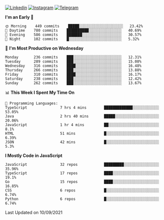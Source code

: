 [![Linkedin](https://img.shields.io/badge/-Archie-blue?style=flat-square&labelColor=gray&logo=Linkedin&logoColor=white&link=https://www.linkedin.com/in/archisdi)](https://www.linkedin.com/in/archisdi)
[![Instagram](https://img.shields.io/badge/-@archisdi-orange?style=flat-square&labelColor=gray&logo=Instagram&logoColor=white&link=https://www.instagram.com/archisdi)](https://www.instagram.com/archisdi)
[![Telegram](https://img.shields.io/badge/-aai-informational?style=flat-square&labelColor=gray&logo=telegram&logoColor=white&link=https://t.me/archisdi)](https://t.me/archisdi)

<!--START_SECTION:waka-->
**I'm an Early 🐤** 

```text
🌞 Morning    449 commits    █████░░░░░░░░░░░░░░░░░░░░   23.42% 
🌆 Daytime    780 commits    ██████████░░░░░░░░░░░░░░░   40.69% 
🌃 Evening    586 commits    ███████░░░░░░░░░░░░░░░░░░   30.57% 
🌙 Night      102 commits    █░░░░░░░░░░░░░░░░░░░░░░░░   5.32%

```
📅 **I'm Most Productive on Wednesday** 

```text
Monday       236 commits    ███░░░░░░░░░░░░░░░░░░░░░░   12.31% 
Tuesday      289 commits    ███░░░░░░░░░░░░░░░░░░░░░░   15.08% 
Wednesday    316 commits    ████░░░░░░░░░░░░░░░░░░░░░   16.48% 
Thursday     266 commits    ███░░░░░░░░░░░░░░░░░░░░░░   13.88% 
Friday       310 commits    ████░░░░░░░░░░░░░░░░░░░░░   16.17% 
Saturday     238 commits    ███░░░░░░░░░░░░░░░░░░░░░░   12.42% 
Sunday       262 commits    ███░░░░░░░░░░░░░░░░░░░░░░   13.67%

```


📊 **This Week I Spent My Time On** 

```text
💬 Programming Languages: 
TypeScript               7 hrs 4 mins        █████████████░░░░░░░░░░░░   53.05% 
Java                     2 hrs 40 mins       █████░░░░░░░░░░░░░░░░░░░░   20.06% 
JavaScript               1 hr 4 mins         ██░░░░░░░░░░░░░░░░░░░░░░░   8.1% 
HTML                     51 mins             █░░░░░░░░░░░░░░░░░░░░░░░░   6.39% 
JSON                     42 mins             █░░░░░░░░░░░░░░░░░░░░░░░░   5.3%

```

**I Mostly Code in JavaScript** 

```text
JavaScript               32 repos            █████████░░░░░░░░░░░░░░░░   35.96% 
TypeScript               17 repos            ████░░░░░░░░░░░░░░░░░░░░░   19.1% 
Go                       15 repos            ████░░░░░░░░░░░░░░░░░░░░░   16.85% 
CSS                      6 repos             █░░░░░░░░░░░░░░░░░░░░░░░░   6.74% 
Python                   6 repos             █░░░░░░░░░░░░░░░░░░░░░░░░   6.74%

```



 Last Updated on 10/09/2021
<!--END_SECTION:waka-->